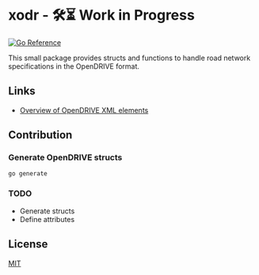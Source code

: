# xodr - 🛠️⏳ Work in Progress
[![Go Reference](https://pkg.go.dev/badge/github.com/christianbirchler-org/go-xodr.svg)](https://pkg.go.dev/github.com/christianbirchler-org/go-xodr)

This small package provides structs and functions to handle road network specifications in the OpenDRIVE format.

## Links
- [Overview of OpenDRIVE XML elements](https://publications.pages.asam.net/standards/ASAM_OpenDRIVE/ASAM_OpenDRIVE_Specification/latest/specification/06_general_architecture/06_05_overview_elements.html)

## Contribution
### Generate OpenDRIVE structs
```{go}
go generate
```

### TODO
- Generate structs
- Define attributes

## License
[MIT](./LICENSE)
